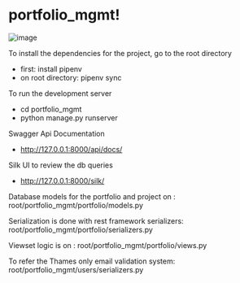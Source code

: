 # portfolio_mgmt!


![image](https://user-images.githubusercontent.com/83510494/220034577-caaa7780-0fe1-44cd-bb72-9d3de60754dc.png)

To install the dependencies for the project, go to the root directory 
 - first: install pipenv
 - on root directory: pipenv sync 

To run the development server
- cd portfolio_mgmt
- python manage.py runserver

Swagger Api Documentation
- http://127.0.0.1:8000/api/docs/

Silk UI to review the db queries 
- http://127.0.0.1:8000/silk/

Database models for the portfolio and project on : root/portfolio_mgmt/portfolio/models.py

Serialization is done with rest framework serializers:  root/portfolio_mgmt/portfolio/serializers.py

Viewset logic is on :  root/portfolio_mgmt/portfolio/views.py

To refer the Thames only email validation system: root/portfolio_mgmt/users/serializers.py
